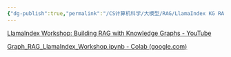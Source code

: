 ```yaml
---
{"dg-publish":true,"permalink":"/CS计算机科学/大模型/RAG/LlamaIndex KG RAG/","noteIcon":"","created":"2024-04-17T15:20:05.000+08:00","updated":"2024-04-24T00:07:02.000+08:00"}
---
```



[LlamaIndex Workshop: Building RAG with Knowledge Graphs - YouTube](https://www.youtube.com/watch?v=hb8uT-VBEwQ)

[Graph_RAG_LlamaIndex_Workshop.ipynb - Colab (google.com)](https://colab.research.google.com/drive/1tLjOg2ZQuIClfuWrAC2LdiZHCov8oUbs)
